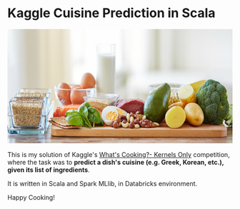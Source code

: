 # Kaggle Cuisine Prediction in Scala

<p align="center"><img src="img.jpg" width = "700" height = "256"></p>

This is my solution of Kaggle's [What's Cooking?- Kernels Only](https://www.kaggle.com/c/whats-cooking-kernels-only) competition,
where the task was to **predict a dish's cuisine (e.g. Greek, Korean, etc.), given its list of ingredients**.

It is written in Scala and Spark MLlib, in Databricks environment.

Happy Cooking!
